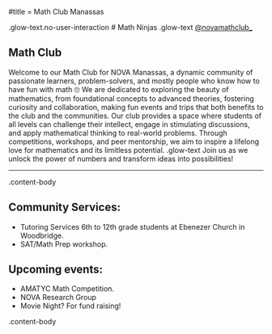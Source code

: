 #title = Math Club Manassas











.glow-text.no-user-interaction # Math Ninjas
.glow-text [@novamathclub_](https://www.instagram.com/novamathclub_/)





## Math Club

Welcome to our Math Club for NOVA Manassas, a dynamic community of passionate learners, problem-solvers, and mostly people who know how to have fun with math 🙄 
We are dedicated to exploring the beauty of mathematics, from foundational concepts to advanced theories, fostering curiosity and collaboration, making fun events and trips that both benefits to the club and the communities. 
Our club provides a space where students of all levels can challenge their intellect, engage in stimulating discussions, and apply mathematical thinking to real-world problems. Through competitions, workshops, and peer mentorship, we aim to inspire a lifelong love for mathematics and its limitless potential. 
.glow-text Join us as we unlock the power of numbers and transform ideas into possibilities!

---

.content-body

## Community Services:
 - Tutoring Services 6th to 12th grade students at Ebenezer Church in Woodbridge.
 - SAT/Math Prep workshop.


## Upcoming events:
 - AMATYC Math Competition.
 - NOVA Research Group
 - Movie Night? For fund raising!

.content-body
